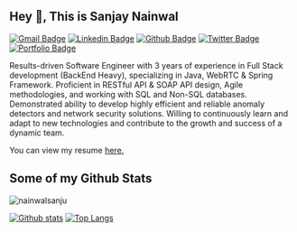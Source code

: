 ## Hey 👋, This is Sanjay Nainwal
[![Gmail Badge](https://img.shields.io/badge/-sanjaynainwal129@gmail.com-c14438?style=flat&logo=Gmail&logoColor=white&link=mailto:sanjaynainwal129@gmail.com)](mailto:sanjaynainwal129@gmail.com) 
[![Linkedin Badge](https://img.shields.io/badge/-sanjay-nainwal-0072b1?style=flat&logo=Linkedin&logoColor=white&link=https://www.linkedin.com/in/sanjay-nainwal/)](https://www.linkedin.com/in/sanjay-nainwal/) [![Github Badge](https://img.shields.io/badge/-nainwalsanju-grey?style=flat&logo=github&logoColor=white&link=https://github.com/nainwalsanju/)](https://www.github.com/nainwalsanju/) [![Twitter Badge](https://img.shields.io/badge/-NA-00acee?style=flat&logo=twitter&logoColor=white&link=https://twitter.com/NA/)](https://www.twitter.com/NA/) [![Portfolio Badge](https://img.shields.io/badge/portfolio-web-blue?style=flat&link=www.xyz.com/)](www.xyz.com/) <p align='left'>Results-driven Software Engineer with 3 years of experience in Full Stack development (BackEnd Heavy), specializing in Java, WebRTC &
Spring Framework. Proficient in RESTful API & SOAP API design, Agile methodologies, and working with SQL and Non-SQL databases.
Demonstrated ability to develop highly efficient and reliable anomaly detectors and network security solutions. Willing to continuously
learn and adapt to new technologies and contribute to the growth and success of a dynamic team.</p><p align='left'> You can view my resume <a href='https://drive.google.com/file/d/1Rm3S-u6_7r4yDQefWNypFrHlhaY6HII9/view?usp=sharing ' target=_blank><u>here</u>.</a></p>
## Some of my Github Stats
<p align=left> <img src=https://komarev.com/ghpvc/?username=nainwalsanju alt=nainwalsanju /> </p>

[![Github stats](https://github-readme-stats.vercel.app/api?username=nainwalsanju&show_icons=true&include_all_commits=true)](https://github.com/nainwalsanju/github-readme-stats)
[![Top Langs](https://github-readme-stats.vercel.app/api/top-langs/?username=nainwalsanju&layout=compact)](https://github.com/nainwalsanju/github-readme-stats)
